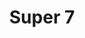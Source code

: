 ---
title: "Super 7"
url: /caguas/super-7-avenida-jose-villares-avenida-gurabo/
shop: convenience
---
